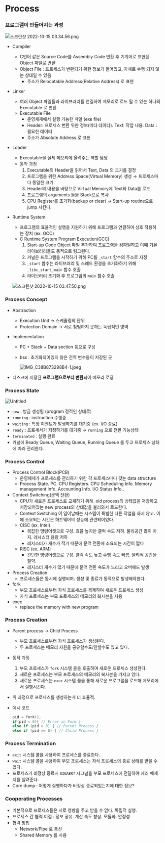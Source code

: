 # Process

### 프로그램이 만들어지는 과정

![스크린샷 2022-10-15 03.34.56.png](https://s3-us-west-2.amazonaws.com/secure.notion-static.com/87547b75-ca25-4181-a0b7-9d054edb7800/%E1%84%89%E1%85%B3%E1%84%8F%E1%85%B3%E1%84%85%E1%85%B5%E1%86%AB%E1%84%89%E1%85%A3%E1%86%BA_2022-10-15_03.34.56.png)

- Compiler

  - C언어 같은 Source Code를 Assembly Code 변환 후 기계어로 표현된Object 파일로 변환
  - Object File : 프로세스가 변환되기 위한 정보가 들어있고, 자체로 수행 되지 않는 상태일 수 있음
    - 주소가 Relocatable Address(Relative Address) 로 표현

- Linker

  - 여러 Object 파일들과 라이브러리들 연결하여 메모리로 로드 될 수 있는 하나의 Executable 로 변환
  - Executable File
    - 운영체제에서 실행 가능한 파일 (exe file)
    - Header: 프로세스 변환 위한 정보(메타 데이터). Text: 작업 내용. Data : 필요한 데이터
    - 주소가 Absolute Address 로 표현

- Loader

  - Executable을 실제 메모리에 올려주는 역할 담당
  - 동작 과정
    1. Executable의 Header을 읽어서 Text, Data 의 크기를 결정
    2. 프로그램을 위한 Address Space(Virtual Memory) 생성 → 프로세스마다 동일한 크기
    3. Header의 내용을 바탕으로 Virtual Memory에 Text와 Data를 로드
    4. 프로그램의 arguments 들을 Stack으로 복사
    5. CPU Register를 초기화(backup or clear) → Start-up routine으로 jump 시킨다.

- Runtime System

  - 프로그램의 효율적인 실행을 지원하기 위해 프로그램과 연결하여 상호 작용하는 장치 (ex. GCC)
  - C Runtime System Program Execution(GCC)
    1. Start-up Code Object 파일 추가하여 프로그램을 컴파일하고 이때 기본 라이브러리들도 동적으로 링크된다.
    2. 커널은 프로그램을 시작하기 위해 PC를 `_start` 함수의 주소로 지정
    3. `_start` 함수는 라이브러리 및 스레드 환경을 초기화하기 위해  `_libc_start_main` 함수 호출
    4. 라이브러리 초기화 후 프로그램의 `main` 함수 호출

  ![스크린샷 2022-10-15 03.47.50.png](https://s3-us-west-2.amazonaws.com/secure.notion-static.com/fe8a4d4b-ee6e-448a-b1fb-a03516bca3cb/%E1%84%89%E1%85%B3%E1%84%8F%E1%85%B3%E1%84%85%E1%85%B5%E1%86%AB%E1%84%89%E1%85%A3%E1%86%BA_2022-10-15_03.47.50.png)

### Process Concept

- Abstraction

  - Execution Unit → 스케줄링의 단위
  - Protection Domain → 서로 침범하지 못하는 독립적인 영역

- Implementation

  - PC + Stack + Data section 등으로 구성

  - bss : 초기화되어있지 않은 전역 변수들이 저장된 곳

    ![IMG_C38B873298B4-1.jpeg](https://s3-us-west-2.amazonaws.com/secure.notion-static.com/e4599b9e-dde3-4f0c-bb44-e20aef17b020/IMG_C38B873298B4-1.jpeg)

- 디스크에 저장된 **프로그램으로부터 변환**되어 메모리 로딩

### Process State

![Untitled](https://s3-us-west-2.amazonaws.com/secure.notion-static.com/ef7ca14a-3dd1-4f15-8c9a-957cd57c406a/Untitled.png)

- `new` : 방금 생성됨 (program 정적인 상태로)
- `running` : instruction 수행중
- `waiting` : 특정 이벤트가 발생하기를 대기중 (ex. I/O 종료)
- `ready` : 프로세서가 지정하기를 대기중 → `running` 으로 전환 가능상태
- `terminated` : 실행 완료
- 커널에 Ready Queue, Waiting Queue, Running Queue 를 두고 프로세스 상태에 따라 관리한다.

### Process Control

- Process Control Block(PCB)
  - 운영체제가 프로세스를 관리하기 위한 각 프로세스마다 갖는 data structure
  - Process State. PC. CPU Registers. CPU Scheduling Info. Memory management Info. Accounting Info. I/O Status Info..
- Context Switching(문맥 전환)
  - CPU가 새로운 프로세스로 교체하기 위해. old process의 상태값을 저장하고 저장되어있는 new process의 상태값을 불러와서 로드한다.
  - Context Switching 이 일어날때는 시스템이 특별한 다른 작업을 하지 않고. 이에 소요되는 시간은 하드웨어의 성능에 관련되어있다.
  - CISC (ex. Intel)
    - 복잡한 명령어셋으로 구성. 효율 높지만 클럭 속도 저하. 물리공간 많이 차지. 레시스터 용량 저하
    - 레지스터가 개수가 적기 때문에 문맥 전환에 소요되는 시간이 짧다
  - RISC (ex. ARM)
    - 간단한 명령어셋으로 구성. 클럭 속도 높고 수행 속도 빠름. 물리적 공간을 절약.
    - 레지스터 개수가 많기 때문에 문맥 전환 속도가 느리고 오버헤드 발생
- Process Creation
  - 프로세스들은 동시에 실행되며. 생성 및 종료가 동적으로 발생해야한다.
- fork
  - 부모 프로세스로부터 자식 프로세스를 복제하여 새로운 프로세스 생성
  - 자식 프로세스는 부모 프로세스의 메모리의 복사본을 사용
- exec
  - replace the memory with new program

### Process Creation

- Parent process → Child Process

  - 부모 프로세스로부터 자식 프로세스가 생성된다.
  - 두 프로세스는 메모리 자원을 공유할수도/안할수도 있고 있다.

- 동작 과정

  1. 부모 프로세스가 `fork` 시스템 콜을 호출하여 새로운 프로세스 생성한다.
  2. 새로운 프로세스는 부모 프로세스의 메모리의 복사본을 가지고 있다.
  3. 새로운 프로세스는 `exec` 시스템 콜을 통해 새로운 프로그램을 로드해 메모리에서 실행시킨다.

- 위 과정으로 프로세스를 생성하는게 더 효율적.

- 예시 코드

  ```c
  pid = fork();
  if(pid < 0){ // Error in Fork }
  else if (pid > 0) { // Parent Process }
  else if (pid == 0) { // Child Process }
  ```

### Process Termination

- `exit` 시스템 콜을 사용하여 프로세스를 종료한다.
- `wait` 시스템 콜을 사용하여 부모 프로세스는 자식 프로세스의 종료 상태를 받을 수 있다.
- 프로세스가 비정상 종료시 `SIGABRT` 시그널을 부모 프로세스에 전달하여 에러 메세지를 알려준다.
- Core dump : 어떻게 실행하다가 비정상 종료되었는지에 대한 정보?

### Cooperating Processes

- 기본적으로 프로세스들은 서로 영향을 주고 받을 수 없다. 독립적 실행.
- 프로세스 간 협력 이점 : 정보 공유. 계산 속도 향상. 모듈화. 안정성
- 협력 방법
  - Network/Pipe 로 통신
  - Shared Memory 를 사용